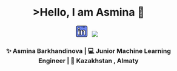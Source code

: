 <div align='center'>
   <h1>>Hello, I am Asmina 👋</b> </h1>
</div>

<p align='center'>
    <a href="https://www.linkedin.com/in/asmina-barkhandinova-6540a816b/"><img height="30" src="https://raw.githubusercontent.com/8bithemant/8bithemant/master/linkedin.png?raw=true"></a>&nbsp;&nbsp;
    <a href="https://medium.com/@bar.asmina"><img height="30" src="https://cdn-icons-png.flaticon.com/512/5968/5968906.png"></a>&nbsp;&nbsp;
 
<div align="center">
<h3> ✨ Asmina Barkhandinova | 💻 Junior Machine Learning Engineer | 📍 Kazakhstan , Almaty </h3>
</div>


<!---
asminabarkhandin/asminabarkhandin is a ✨ special ✨ repository because its `README.md` (this file) appears on your GitHub profile.
You can click the Preview link to take a look at your changes.
--->
